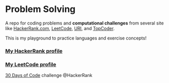 # Problem Solving

A repo for coding problems and **computational challenges** from several site like [HackerRank.com](www.hackerrank.com), [LeetCode](https://leetcode.com), [URI](www.urionlinejudge.com.br), and [TopCoder](www.topcoder.com).

This is my playground to practice languages and exercise concepts!

### [My HackerRank profile](https://www.hackerrank.com/daltonvarussa)
### [My LeetCode profile](https://leetcode.com/daltonvarussa/)

[30 Days of Code](./_30DaysOfCode/30DaysOfCode.md) challenge @HackerRank
